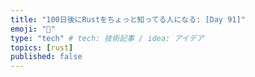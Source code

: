 ```yaml
---
title: "100日後にRustをちょっと知ってる人になる: [Day 91]"
emoji: "🦀"
type: "tech" # tech: 技術記事 / idea: アイデア
topics: [rust]
published: false
---
```

